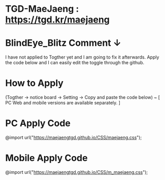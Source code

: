 # TGD-MaeJaeng : https://tgd.kr/maejaeng #
# BlindEye_Blitz Comment ↓ #

I have not applied to Togther yet and I am going to fix it afterwards.
Apply the code below and I can easily edit the toggle through the github.

# How to Apply #

(Togther -> notice board -> Setting -> Copy and paste the code below) ~ [ 
PC Web and mobile versions are available separately. ]

# PC Apply Code #

@import url("https://maejaengtgd.github.io/CSS/maejaeng.css");

# Mobile Apply Code #

@import url("https://maejaengtgd.github.io/CSS/m_maejaeng.css");

